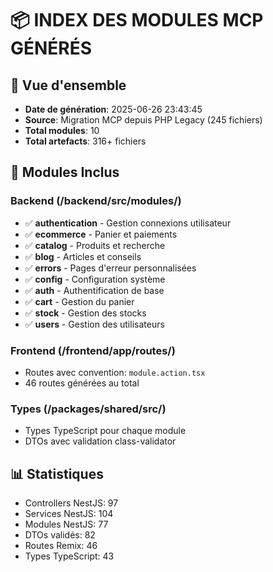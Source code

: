 # 📦 INDEX DES MODULES MCP GÉNÉRÉS

## 🎯 Vue d'ensemble
- **Date de génération**: 2025-06-26 23:43:45
- **Source**: Migration MCP depuis PHP Legacy (245 fichiers)
- **Total modules**: 10
- **Total artefacts**: 316+ fichiers

## 📁 Modules Inclus

### Backend (/backend/src/modules/)
- ✅ **authentication** - Gestion connexions utilisateur
- ✅ **ecommerce** - Panier et paiements
- ✅ **catalog** - Produits et recherche
- ✅ **blog** - Articles et conseils
- ✅ **errors** - Pages d'erreur personnalisées
- ✅ **config** - Configuration système
- ✅ **auth** - Authentification de base
- ✅ **cart** - Gestion du panier
- ✅ **stock** - Gestion des stocks
- ✅ **users** - Gestion des utilisateurs

### Frontend (/frontend/app/routes/)
- Routes avec convention: `module.action.tsx`
- 46 routes générées au total

### Types (/packages/shared/src/)
- Types TypeScript pour chaque module
- DTOs avec validation class-validator

## 📊 Statistiques
- Controllers NestJS: 97
- Services NestJS: 104
- Modules NestJS: 77
- DTOs validés: 82
- Routes Remix: 46
- Types TypeScript: 43
